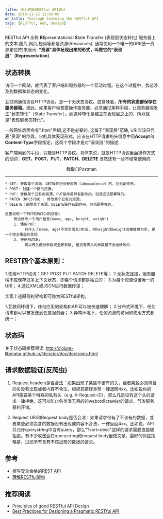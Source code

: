 ```yaml
---
title: 深入理解RESTful API设计
date: 2018-11-22 12:00:00
en_title: Thorough learning the RESTful API
tags: [RESTful, Web, Design]
---
```


RESTful API 全称 <strong>RE</strong>presentational <strong>S</strong>tate <strong>T</strong>ransfer (表现层状态转化)
服务器上的文本,图片,网页,视频等都是资源(Resources), 通常使用一个唯一的URI(统一资源定位符)来表示.
<strong>"资源"具体呈现出来的形式，叫做它的"表现层"（Representation）</strong>

<h2>状态转换</h2>

访问一个网站，就代表了客户端和服务器的一个互动过程。在这个过程中，势必涉及到数据和状态的变化。

互联网通信协议HTTP协议，是一个无状态协议。这意味着，<strong>所有的状态都保存在服务器端</strong>。因此，如果客户端想要操作服务器，必须通过某种手段，让服务器端发生"状态转化"（State Transfer）。而这种转化是建立在表现层之上的，所以就是"表现层状态转化"。

一般网址后面会有".html"后缀,这不是必要的, 这属于"表现层"范畴, URI应该只代表"资源"的位置。它的具体表现形式，应该在HTTP请求的头信息中用<strong>Accept</strong>和<strong>Content-Type</strong>字段指定，这两个字段才是对"表现层"的描述.

客户端用到的手段，只能是HTTP协议。具体来说，就是HTTP协议里面操作方式的动词：<strong>GET、POST、PUT、PATCH、DELETE</strong> 当然还有一些不经常使用的
<img src="https://img.yingjoy.cn/image/2018/11/QQ20181122111210.png" alt="" class="aligncenter size-full wp-image-719" />

<div align=center>截取自Postman</div>

<hr>

<pre><code>* GET: 获取某个资源，GET操作应该是幂等（idempotence）的，且无副作用。
* POST: 创建一个新的资源。
* PUT: 替换某个已有的资源。PUT操作虽然有副作用，但其应该是幂等的。
* PATCH（RFC5789）: 修改某个已有的资源。
* DELETE：删除某个资源。DELETE操作有副作用，但也是幂等的。

这里说明一下PUT和PATCH的区别:
    假设修改一个用户信息(name, age, height, weight)
    1. 使用PUT:
         只传入了name, age(不完全信息)的话, 则height和weight会被替换为空, 是一个完全覆盖的思想
    2. 使用PATCH:
         可以传入部分参数或全部参数, 但没有传入的参数是不会被修改的.
</code></pre>

<h2>REST四个基本原则：</h2>

1.使用HTTP动词：GET POST PUT PATCH DELETE等；
2.无状态连接，服务器端不应保存过多上下文状态，即每个请求都是独立的；
3.为每个资源设置唯一的URI；
4.通过XML或JSON进行数据传递；

实现上述原则的架构即可称为RESTful架构。

1.互联网环境下，任何应用的架构和API可以被快速理解；
2.分布式环境下，任何请求都可以被发送到任意服务器；
3.异构环境下，任何资源的访问和使用方式都统一；

<h2>状态码</h2>

关于状态码推荐阅读: http://clojure-liberator.github.io/liberator/doc/decisions.html
<img src="http://clojure-liberator.github.io/liberator/assets/img/decision-graph.svg" alt="" />

<h2>请求数据验证(反爬虫)</h2>

<ol>
<li><p>Request headers是否合法：如果出现了某些不该有的头，或者某些必须包含的头没有出现或者内容不合法，根据其错误类型一律返回4xx。比如说你的API需要某个特殊的私有头（e.g. X-Request-ID），那么凡是没有这个头的请求一律拒绝。这可以防止各类漫无目的的webot或crawler的请求，节省服务器的开销。</p></li>
<li><p>Request URI和Request body是否合法：如果请求带有了不该有的数据，或者某些必须包含的数据没有出现或内容不合法，一律返回4xx。比如说，API只允许querystring中含有query，那么"?sort=desc"这样的请求需要直接被拒绝。有不少攻击会在querystring和request body里做文章，最好的对应策略是，过滤所有含有不该出现的数据的请求。</p></li>
</ol>

<h2>参考</h2>

<ul>
<li><a href="https://zhuanlan.zhihu.com/p/20034107">撰写安全合格的REST API</a></li>
<li><a href="http://www.ruanyifeng.com/blog/2011/09/restful.html">理解RESTful架构</a></li>
</ul>

<h2>推荐阅读</h2>

<ul>
<li><a href="http://codeplanet.io/principles-good-restful-api-design/">Principles of good RESTful API Design</a></li>
<li><a href="http://www.vinaysahni.com/best-practices-for-a-pragmatic-restful-api">Best Practices for Designing a Pragmatic RESTful API</a></li>
</ul>